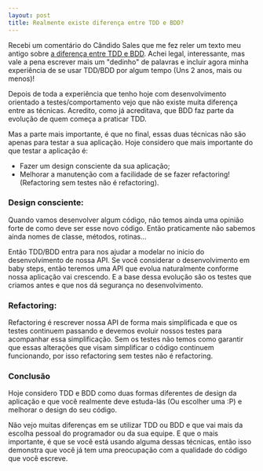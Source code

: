 ```yaml
---
layout: post
title: Realmente existe diferença entre TDD e BDD?
---
```


Recebi um comentário do Cândido Sales que me fez reler um texto meu antigo sobre [a diferença entre TDD e BDD](/2008/06/11/diferenca-entre-tdd-e-bdd). Achei legal, interessante, mas vale a pena escrever mais um "dedinho" de palavras e incluir agora minha experiência de se usar TDD/BDD por algum tempo (Uns 2 anos, mais ou menos)!

Depois de toda a experiência que tenho hoje com desenvolvimento orientado a testes/comportamento vejo que não existe muita diferença entre as técnicas. Acredito, como já acreditava, que BDD faz parte da evolução de quem começa a praticar TDD.

Mas a parte mais importante, é que no final, essas duas técnicas não são apenas para testar a sua aplicação. Hoje considero que mais importante do que testar a aplicação é:

 * Fazer um design consciente da sua aplicação;
 * Melhorar a manutenção com a facilidade de se fazer refactoring! (Refactoring sem testes não é refactoring).

### Design consciente:

Quando vamos desenvolver algum código, não temos ainda uma opinião forte de como deve ser esse novo código. Então praticamente não sabemos ainda nomes de classe, métodos, rotinas…

Então TDD/BDD entra para nos ajudar a modelar no inicio do desenvolvimento de nossa API. Se você considerar o desenvolvimento em baby steps, então teremos uma API que evolua naturalmente conforme nossa aplicação vai crescendo. E a base dessa evolução são os testes que criamos antes e que nos dá segurança no desenvolvimento.

### Refactoring:

Refactoring é rescrever nossa API de forma mais simplificada e que os testes continuem passando e devemos evoluir nossos testes para acompanhar essa simplificação. Sem os testes não temos como garantir que essas alterações que visam simplificar o código continuem funcionando, por isso refactoring sem testes não é refactoring.

### Conclusão

Hoje considero TDD e BDD como duas formas diferentes de design da aplicação e que você realmente deve estuda-lás (Ou escolher uma :P) e melhorar o design do seu código.

Não vejo muitas diferenças em se utilizar TDD ou BDD e que vai mais da escolha pessoal do programador ou da sua equipe. E que o mais importante, é que se você está usando alguma dessas técnicas, então isso demonstra que você já tem uma preocupação com a qualidade do código que você escreve.
